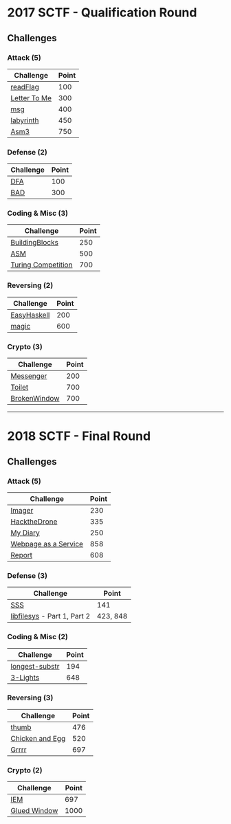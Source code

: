 # 2017 SCTF - Qualification Round

## Challenges

### Attack (5)

| Challenge | Point |
|------|------|
| [readFlag](./Quals/attack/readFlag)   | 100   |
| [Letter To Me](./Quals/attack/Letter_To_Me) | 300   |
| [msg](./Quals/attack/msg)             | 400   |
| [labyrinth](./Quals/attack/labyrinth) | 450   |
| [Asm3](./Quals/attack/asm3)           | 750   |




### Defense (2)
| Challenge | Point |
|------|------|
| [DFA](./Quals/defense/DFA) | 100   |
| [BAD](./Quals/defense/BAD) | 300   |



### Coding & Misc (3)

| Challenge | Point |
|------|------|
| [BuildingBlocks](./Quals/coding/buildingblocks)   | 250   |
| [ASM](./Quals/coding/ASM)                         | 500   |
| [Turing Competition](./Quals/coding/Turing_Competition) | 700   |



### Reversing (2)

| Challenge | Point |
|------|------|
| [EasyHaskell](./Quals/reversing/EasyHaskell) | 200   |
| [magic](./Quals/reversing/magic)       | 600   |



### Crypto (3)

| Challenge | Point |
|------|------|
| [Messenger](./Quals/crypto/Messenger) | 200   |
| [Toilet](./Quals/crypto/Toilet)       | 700   |
| [BrokenWindow](./Quals/crypto/BrokenWindow) | 700   |



----

# 2018 SCTF - Final Round

## Challenges

### Attack (5)

| Challenge                                                   | Point |
| ----------------------------------------------------------- | ----- |
| [Imager](./Final/attack/Imager)                             | 230   |
| [HacktheDrone](./Final/attack/HacktheDrone)                 | 335   |
| [My Diary](./Final/attack/My_Diary)                         | 250   |
| [Webpage as a Service](./Final/attack/Webpage_as_a_service) | 858   |
| [Report](./Final/attack/Report)                             | 608   |



### Defense (3)

| Challenge                                                 | Point    |
| --------------------------------------------------------- | -------- |
| [SSS](./Final/defense/SSS)                                | 141      |
| [libfilesys](./Final/defense/libfilesys) - Part 1, Part 2 | 423, 848 |



### Coding & Misc (2)

| Challenge                                       | Point |
| ----------------------------------------------- | ----- |
| [longest-substr](./Final/coding/longest-substr) | 194   |
| [3-Lights](./Final/coding/3-Lights)             | 648   |



### Reversing (3)

| Challenge                                            | Point |
| ---------------------------------------------------- | ----- |
| [thumb](./Final/reversing/thumb)                     | 476   |
| [Chicken and Egg](./Final/reversing/Chicken_and_Egg) | 520   |
| [Grrrr](./Final/reversing/grrrr)                     | 697   |



### Crypto (2)

| Challenge                                  | Point |
| ------------------------------------------ | ----- |
| [IEM](./Final/crypto/IEM)                  | 697   |
| [Glued Window](./Final/crypto/GluedWindow) | 1000  |

